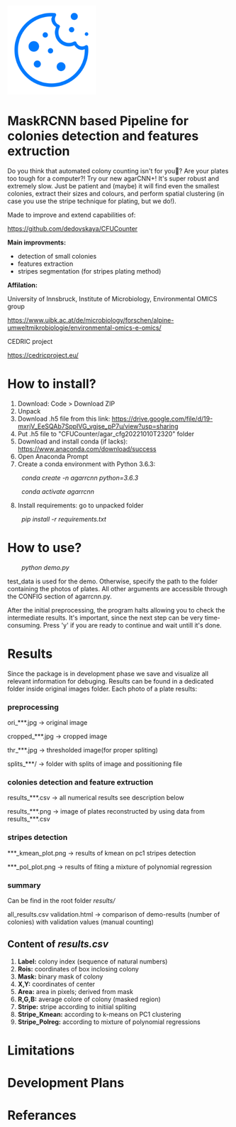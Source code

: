 <img src="img1.png" alt="drawing" width="200"/>

# MaskRCNN based Pipeline for colonies detection and features extruction

Do you think that automated colony counting isn't for you🤨? Are your plates too tough for a computer?!  Try our new agarCNN+! It's super robust and extremely slow. Just be patient and (maybe) it will find even the smallest colonies, extract their sizes and colours, and perform spatial clustering (in case you use the stripe technique for plating, but we do!).

Made to improve and extend capabilities of:

https://github.com/dedovskaya/CFUCounter

**Main improvments:**
- detection of small colonies
- features extraction
- stripes segmentation (for stripes plating method)

**Affilation:**

University of Innsbruck, Institute of Microbiology, Environmental OMICS group

https://www.uibk.ac.at/de/microbiology/forschen/alpine-umweltmikrobiologie/environmental-omics-e-omics/

CEDRIC project 

https://cedricproject.eu/

# How to install?
1. Download: Code > Download ZIP
2. Unpack
3. Download .h5 file from this link: https://drive.google.com/file/d/19-mxrjV_EeSQAb7SppIVG_vgjse_pP7u/view?usp=sharing
4. Put .h5 file to "CFUCounter/agar_cfg20221010T2320" folder
5. Download and install conda (if lacks): https://www.anaconda.com/download/success
6. Open Anaconda Prompt
7. Create a conda environment with Python 3.6.3:

&emsp;&emsp; *conda create -n agarrcnn python=3.6.3*

&emsp;&emsp; *conda activate agarrcnn*

8. Install requirements: go to unpacked folder

&emsp;&emsp; *pip install -r requirements.txt*

# How to use?

&emsp;&emsp; *python demo.py*

test_data is used for the demo. Otherwise, specify the path to the folder containing the photos of plates. All other arguments are accessible through the CONFIG section of agarrcnn.py.

After the initial preprocessing, the program halts allowing you to check the intermediate results. It's important, since the next step can be very time-consuming. Press 'y' if you are ready to continue and wait untill it's done.


# Results
Since the package is in development phase we save and visualize all relevant information for debuging. Results can be found in a dedicated folder inside original images folder.  Each photo of a plate results:

### preprocessing
ori_***.jpg -> original image

cropped_***.jpg -> cropped image

thr_***.jpg -> thresholded image(for proper spliting)

splits_***/ -> folder with splits of image and possitioning file

### colonies detection and feature extruction
results_***.csv -> all numerical results see description below

results_\*\*\*.png -> image of plates reconstructed by using data from results_***.csv

### stripes detection
***_kmean_plot.png -> results of kmean on pc1 stripes detection

***_pol_plot.png -> results of fiting a mixture of polynomial regression

### summary
Can be find in the root folder *results/*

all_results.csv
validation.html -> comparison of demo-results (number of colonies) with validation values (manual counting)

## Content of *results.csv*
1. **Label:** colony index (sequence of natural numbers)
2. **Rois:** coordinates of box inclosing colony 
3. **Mask:** binary mask of colony
4. **X,Y:** coordinates of center
5. **Area:** area in pixels; derived from mask
6. **R,G,B:** average colore of colony (masked region)
7. **Stripe:** stripe according to initiial spliting
8. **Stripe_Kmean:** according to k-means on PC1 clustering
9. **Stripe_Polreg:** according to mixture of polynomial regressions




# Limitations

# Development Plans

# Referances

